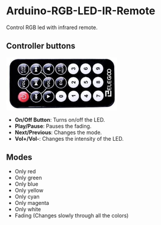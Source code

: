 # Arduino-RGB-LED-IR-Remote
Control RGB led with infrared remote.

## Controller buttons

<img src="docs/images/Elegoo-IR-Controller.png" alt="Controller Image" width="300"/>

- **On/Off Button**: Turns on/off the LED.
- **Play/Pause**: Pauses the fading.
- **Next/Previous**: Changes the mode.
- **Vol+/Vol-**: Changes the intensity of the LED.

## Modes
- Only red
- Only green
- Only blue
- Only yellow
- Only cyan
- Only magenta
- Only white
- Fading (Changes slowly through all the colors)
